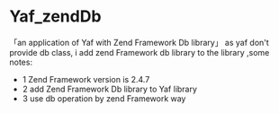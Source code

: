 # Yaf_zendDb
「an application of Yaf with Zend Framework Db library」
as yaf don't provide db class, i add zend Framework db library to the library ,some notes:
* 1 Zend Framework version is 2.4.7
* 2 add Zend Framework Db library to Yaf library
* 3 use db operation by zend Framework way 


